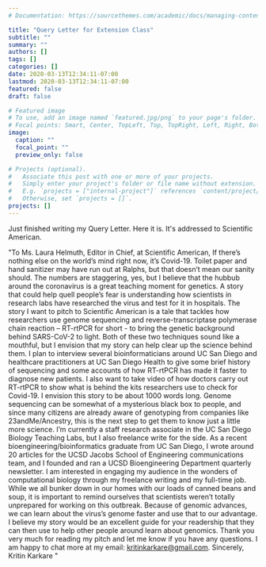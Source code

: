 ```yaml
---
# Documentation: https://sourcethemes.com/academic/docs/managing-content/

title: "Query Letter for Extension Class"
subtitle: ""
summary: ""
authors: []
tags: []
categories: []
date: 2020-03-13T12:34:11-07:00
lastmod: 2020-03-13T12:34:11-07:00
featured: false
draft: false

# Featured image
# To use, add an image named `featured.jpg/png` to your page's folder.
# Focal points: Smart, Center, TopLeft, Top, TopRight, Left, Right, BottomLeft, Bottom, BottomRight.
image:
  caption: ""
  focal_point: ""
  preview_only: false

# Projects (optional).
#   Associate this post with one or more of your projects.
#   Simply enter your project's folder or file name without extension.
#   E.g. `projects = ["internal-project"]` references `content/project/deep-learning/index.md`.
#   Otherwise, set `projects = []`.
projects: []
---
```

Just finished writing my Query Letter. Here it is. It's addressed to Scientific American. 

"To Ms. Laura Helmuth, Editor in Chief, at Scientific American, 
If there’s nothing else on the world’s mind right now, it’s Covid-19. Toilet paper and hand sanitizer may have run out at Ralphs, but that doesn’t mean our sanity should. The numbers are staggering, yes, but I believe that the hubbub around the coronavirus is a great teaching moment for genetics.  A story  that could help quell people’s fear is understanding how scientists in research labs have researched the virus and test for it in hospitals. The story I want to pitch to Scientific American is a tale that tackles how researchers use genome sequencing and reverse-transcriptase polymerase chain reaction – RT-rtPCR for short - to bring the genetic background behind SARS-CoV-2 to light. 
Both of these two techniques sound like a mouthful, but I envision that my story can help clear up the science behind them. I plan to interview several bioinformaticians around UC San Diego and healthcare practitioners at UC San Diego Health to give some brief history of sequencing and some accounts of how RT-rtPCR has made it faster to diagnose new patients. I also want to take video of how doctors carry out RT-rtPCR to show what is behind the kits researchers use to check for Covid-19. 
I envision this story to be about 1000 words long. Genome sequencing can be somewhat of a mysterious black box to people, and since many citizens are already aware of genotyping from companies like 23andMe/Ancestry, this is the next step to get them to know just a little more science. I’m currently a staff research associate in the UC San Diego Biology Teaching Labs, but I also freelance write for the side. As a recent bioengineering/bioinformatics graduate from UC San Diego, I wrote around 20 articles for the UCSD Jacobs School of Engineering communications team, and I founded and ran a UCSD Bioengineering Department quarterly newsletter. I am interested in engaging my audience in the wonders of computational biology through my freelance writing and my full-time job. 
While we all bunker down in our homes with our loads of canned beans and soup, it is important to remind ourselves that scientists weren’t totally unprepared for working on this outbreak. Because of genomic advances, we can learn about the virus’s genome faster and use that to our advantage. I believe my story would be an excellent guide for your readership that they can then use to help other people around learn about genomics. 
Thank you very much for reading my pitch and let me know if you have any questions. I am happy to chat more at my email: kritinkarkare@gmail.com. 
Sincerely, 
Kritin Karkare
"